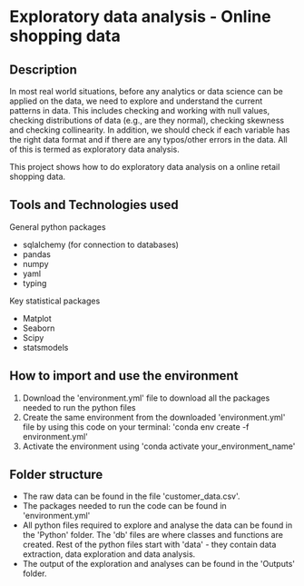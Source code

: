 # Exploratory data analysis - Online shopping data

## Description
In most real world situations, before any analytics or data science can be applied on the data, we need to explore and understand the current patterns in data. This includes checking and working with null values, checking distributions of data (e.g., are they normal), checking skewness and checking collinearity. In addition, we should check if each variable has the right data format and if there are any typos/other errors in the data. All of this is termed as exploratory data analysis.

This project shows how to do exploratory data analysis on a online retail shopping data.

## Tools and Technologies used
General python packages
- sqlalchemy (for connection to databases)
- pandas
- numpy
- yaml
- typing

Key statistical packages
- Matplot
- Seaborn
- Scipy
- statsmodels

## How to import and use the environment
1. Download the 'environment.yml' file to download all the packages needed to run the python files
2. Create the same environment from the downloaded 'environment.yml' file by using this code on your terminal: 'conda env create -f environment.yml'
3. Activate the environment using 'conda activate your_environment_name'

## Folder structure
- The raw data can be found in the file 'customer_data.csv'.
- The packages needed to run the code can be found in 'environment.yml'
- All python files required to explore and analyse the data can be found in the 'Python' folder. The 'db' files are where classes and functions are created. Rest of the python files start with 'data' - they contain data extraction, data exploration and data analysis.
- The output of the exploration and analyses can be found in the 'Outputs' folder.



